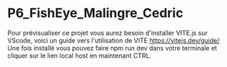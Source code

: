 # P6_FishEye_Malingre_Cedric
Pour prévisualiser ce projet vous aurez besoin d'installer VITE.js sur VScode, voici un guide vers l'utilisation de VITE https://vitejs.dev/guide/
Une fois installé vous pouvez faire npm run dev dans votre terminale et cliquer sur le lien local host en maintenant CTRL.
